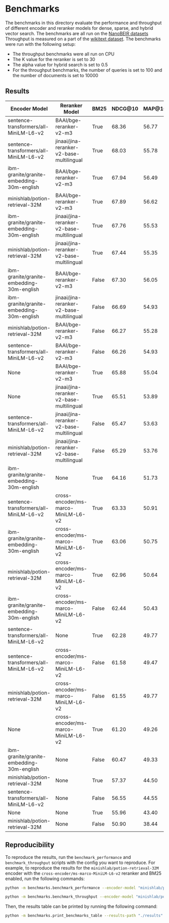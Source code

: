 # Benchmarks

The benchmarks in this directory evaluate the performance and throughput of different encoder and reranker models for dense,  sparse, and hybrid vector search. The benchmarks are all run on the [NanoBEIR datasets](https://huggingface.co/collections/zeta-alpha-ai/nanobeir-66e1a0af21dfd93e620cd9f6b1b3b3b3) Throughput is measured on a part of the [wikitext dataset](https://huggingface.co/datasets/Salesforce/wikitext). The benchmarks were run with the following setup:
- The throughput benchmarks were all run on CPU
- The K value for the reranker is set to 30
- The alpha value for hybrid search is set to 0.5
- For the throughput benchmarks, the number of queries is set to 100 and the number of documents is set to 10000

## Results

| Encoder Model | Reranker Model | BM25 | NDCG@10 | MAP@10 | Recall@10 | Precision@10 |
| --- | --- | --- | --- | --- | --- | --- |
| sentence-transformers/all-MiniLM-L6-v2 | BAAI/bge-reranker-v2-m3 | True | 68.36 | 56.77 | 68.31 | 20.69 |
| sentence-transformers/all-MiniLM-L6-v2 | jinaai/jina-reranker-v2-base-multilingual | True | 68.03 | 55.78 | 68.77 | 21.03 |
| ibm-granite/granite-embedding-30m-english | BAAI/bge-reranker-v2-m3 | True | 67.94 | 56.49 | 67.80 | 20.31 |
| minishlab/potion-retrieval-32M | BAAI/bge-reranker-v2-m3 | True | 67.89 | 56.62 | 67.32 | 20.27 |
| ibm-granite/granite-embedding-30m-english | jinaai/jina-reranker-v2-base-multilingual | True | 67.76 | 55.53 | 68.96 | 20.75 |
| minishlab/potion-retrieval-32M | jinaai/jina-reranker-v2-base-multilingual | True | 67.44 | 55.35 | 67.95 | 20.75 |
| ibm-granite/granite-embedding-30m-english | BAAI/bge-reranker-v2-m3 | False | 67.30 | 56.05 | 67.72 | 19.82 |
| ibm-granite/granite-embedding-30m-english | jinaai/jina-reranker-v2-base-multilingual | False | 66.69 | 54.93 | 67.89 | 19.99 |
| minishlab/potion-retrieval-32M | BAAI/bge-reranker-v2-m3 | False | 66.27 | 55.28 | 64.72 | 19.72 |
| sentence-transformers/all-MiniLM-L6-v2 | BAAI/bge-reranker-v2-m3 | False | 66.26 | 54.93 | 65.72 | 19.62 |
| None | BAAI/bge-reranker-v2-m3 | True | 65.88 | 55.04 | 64.09 | 19.58 |
| None | jinaai/jina-reranker-v2-base-multilingual | True | 65.51 | 53.89 | 64.54 | 19.96 |
| sentence-transformers/all-MiniLM-L6-v2 | jinaai/jina-reranker-v2-base-multilingual | False | 65.47 | 53.63 | 66.03 | 19.82 |
| minishlab/potion-retrieval-32M | jinaai/jina-reranker-v2-base-multilingual | False | 65.29 | 53.76 | 64.93 | 19.81 |
| ibm-granite/granite-embedding-30m-english | None | True | 64.16 | 51.73 | 66.89 | 20.32 |
| sentence-transformers/all-MiniLM-L6-v2 | cross-encoder/ms-marco-MiniLM-L6-v2 | True | 63.33 | 50.91 | 65.68 | 20.07 |
| ibm-granite/granite-embedding-30m-english | cross-encoder/ms-marco-MiniLM-L6-v2 | True | 63.06 | 50.75 | 65.28 | 19.90 |
| minishlab/potion-retrieval-32M | cross-encoder/ms-marco-MiniLM-L6-v2 | True | 62.96 | 50.64 | 64.93 | 19.84 |
| ibm-granite/granite-embedding-30m-english | cross-encoder/ms-marco-MiniLM-L6-v2 | False | 62.44 | 50.43 | 64.12 | 19.18 |
| sentence-transformers/all-MiniLM-L6-v2 | None | True | 62.28 | 49.77 | 65.00 | 20.01 |
| sentence-transformers/all-MiniLM-L6-v2 | cross-encoder/ms-marco-MiniLM-L6-v2 | False | 61.58 | 49.47 | 63.46 | 19.19 |
| minishlab/potion-retrieval-32M | cross-encoder/ms-marco-MiniLM-L6-v2 | False | 61.55 | 49.77 | 62.79 | 18.99 |
| None | cross-encoder/ms-marco-MiniLM-L6-v2 | True | 61.20 | 49.26 | 62.17 | 19.30 |
| ibm-granite/granite-embedding-30m-english | None | False | 60.47 | 49.33 | 63.21 | 17.63 |
| minishlab/potion-retrieval-32M | None | True | 57.37 | 44.50 | 61.21 | 19.31 |
| sentence-transformers/all-MiniLM-L6-v2 | None | False | 56.55 | 44.55 | 61.09 | 17.70 |
| None | None | True | 55.96 | 43.40 | 59.42 | 18.90 |
| minishlab/potion-retrieval-32M | None | False | 50.90 | 38.44 | 56.57 | 17.09 |

## Reproducibility

To reproduce the results, run the `benchmark_performance` and `benchmark_throughput` scripts with the config you want to reproduce. For example, to reproduce the results for the `minishlab/potion-retrieval-32M` encoder with the `cross-encoder/ms-marco-MiniLM-L6-v2` reranker and BM25 enabled, run the following commands:

```bash
python -m benchmarks.benchmark_performance --encoder-model "minishlab/potion-retrieval-32M" --bm25 --reranker-model "cross-encoder/ms-marco-MiniLM-L6-v2" --save-path "./results"
```

```bash
python -m benchmarks.benchmark_throughput --encoder-model "minishlab/potion-retrieval-32M" --bm25 --reranker-model "cross-encoder/ms-marco-MiniLM-L6-v2" --save-path "./results" --device "cpu" --max-documents 10000 --num-queries 100
```

Then, the results table can be printed by running the following command:

```bash
python -m benchmarks.print_benchmarks_table --results-path "./results"
```
